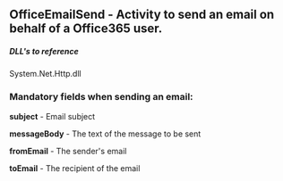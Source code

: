 ## OfficeEmailSend - Activity to send an email on behalf of a Office365 user.

##### DLL's to reference
System.Net.Http.dll


### Mandatory fields when sending an email:

**subject**			  - Email subject 

**messageBody**   	  - The text of the message to be sent 

**fromEmail**		  - The sender's email

**toEmail**			  - The recipient of the email
